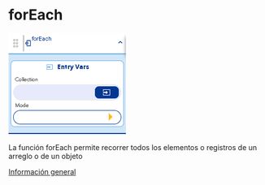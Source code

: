 # forEach

![](../../../../.gitbook/assets/image%20%28442%29.png)

La función forEach permite recorrer todos los elementos o registros de un arreglo o de un objeto

[Información general](https://docs.apphive.io/reference/funciones/informacion-general-de-las-funciones)

